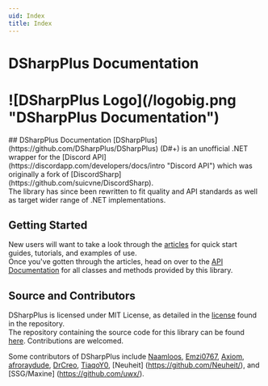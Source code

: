 ```yaml
---
uid: Index
title: Index
---
```


<h1 class="delet-this">DSharpPlus Documentation</h1>
<h1 class="logo-center">![DSharpPlus Logo](/logobig.png "DSharpPlus Documentation")</h1>
## DSharpPlus Documentation
[DSharpPlus](https://github.com/DSharpPlus/DSharpPlus) (D#+) is an unofficial .NET wrapper for the [Discord API](https://discordapp.com/developers/docs/intro "Discord API") which was originally a fork of [DiscordSharp](https://github.com/suicvne/DiscordSharp).<br/>
The library has since been rewritten to fit quality and API standards as well as target wider range of .NET implementations.

## Getting Started
New users will want to take a look through the [articles](xref:intro) for quick start guides, tutorials, and examples of use.<br/>
Once you've gotten through the articles, head on over to the [API Documentation](/api/index.html) for all classes and methods provided by this library.

## Source and Contributors
DSharpPlus is licensed under MIT License, as detailed in the [license](https://github.com/DSharpPlus/DSharpPlus/blob/master/LICENSE) found in the repository.<br/>
The repository containing the source code for this library can be found [here](https://github.com/DSharpPlus/DSharpPlus). Contributions are welcomed.

Some contributors of DSharpPlus include [Naamloos](https://github.com/NaamloosDT), [Emzi0767](https://github.com/Emzi0767), [Axiom](https://github.com/suicvne), [afroraydude](https://github.com/afroraydude), [DrCreo](https://github.com/DrCreo), [TiaqoY0](https://github.com/nick-strohm), [Neuheit] (https://github.com/Neuheit/), and [SSG/Maxine] (https://github.com/uwx/).